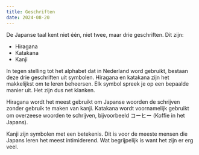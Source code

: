 ```yaml
---
title: Geschriften
date: 2024-08-20
---
```

De Japanse taal kent niet één, niet twee, maar drie geschriften. Dit zijn:

- Hiragana
- Katakana
- Kanji

In tegen stelling tot het alphabet dat in Nederland word gebruikt, bestaan deze drie geschriften uit symbolen. Hiragana en katakana zijn het makkelijkst om te leren beheersen. Elk symbol spreek je op een bepaalde manier uit. Het zijn dus net klanken.

Hiragana wordt het meest gebruikt om Japanse woorden de schrijven zonder gebruik te maken van kanji. Katakana wordt voornamelijk gebruikt om overzeese woorden te schrijven, bijvoorbeeld コーヒー (Koffie in het Japans).

Kanji zijn symbolen met een betekenis. Dit is voor de meeste mensen die Japans leren het meest intimiderend. Wat begrijpelijk is want het zijn er erg veel.